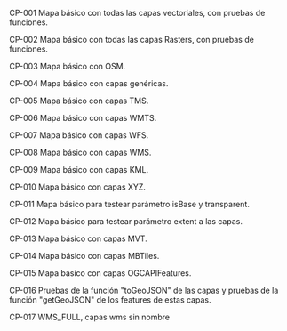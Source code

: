 CP-001
Mapa básico con todas las capas vectoriales, con pruebas de funciones.

CP-002
Mapa básico con todas las capas Rasters, con pruebas de funciones.

CP-003
Mapa básico con OSM.

CP-004
Mapa básico con capas genéricas.

CP-005
Mapa básico con capas TMS.

CP-006
Mapa básico con capas WMTS.

CP-007
Mapa básico con capas WFS.

CP-008
Mapa básico con capas WMS.

CP-009
Mapa básico con capas KML.

CP-010
Mapa básico con capas XYZ.

CP-011
Mapa básico para testear parámetro isBase y transparent.

CP-012
Mapa básico para testear parámetro extent a las capas.

CP-013
Mapa básico con capas MVT.

CP-014
Mapa básico con capas MBTiles.

CP-015
Mapa básico con capas OGCAPIFeatures.

CP-016
Pruebas de la función "toGeoJSON" de las capas y pruebas de la función "getGeoJSON" de los features de estas capas.

CP-017
WMS_FULL, capas wms sin nombre